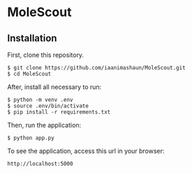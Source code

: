 # MoleScout


<!--   [About](http://molescout.us-east-2.elasticbeanstalk.com) -->
  
  
  
<!--   [Demo](http://molescout.us-east-2.elasticbeanstalk.com/demo) -->


## Installation

First, clone this repository.

    $ git clone https://github.com/iaanimashaun/MoleScout.git
    $ cd MoleScout

After, install all necessary to run:

    $ python -m venv .env
    $ source .env/bin/activate
    $ pip install -r requirements.txt

Then, run the application:

	$ python app.py

To see the application, access this url in your browser: 

	http://localhost:5000



